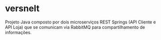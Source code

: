 # versnelt
Projeto Java composto por dois microserviços REST Springs (API Cliente e API Loja) que se comunicam via RabbitMQ para compartilhamento de informações.

